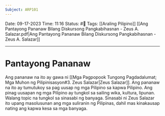 ```yaml
---
Subject: ARP101
---
```

Date: 09-17-2023 
Time: 11:16
Status: #📝 
Tags: [[Araling Pilipino]] [[Ang Pantayong Pananaw Bilang Diskursong Pangkabihasnan - Zeus A. Salazar.pdf|Ang Pantayong Pananaw Bilang Diskursong Pangkabihasnan - Zeus A. Salazar]]

-----

# Pantayong Pananaw
Ang pananaw na ito ay gawa ni [[Mga Pagpopook Tungong Pagdadalumat; Mga Muhon ng Pilipinisasyon#3. Zeus Salazar|Zeus Salazar]]. Ang pananaw na ito ay tumutukoy sa pag uusap ng mga Pilipino sa kapwa Pilipino. Ang pinag uusapan ng mga Pilipino ay tungkol sa sailing wika, kultura, lipunan. Walang topic na tungkol sa sinasabi ng banyaga. Sinasabi ni Zeus Salazar ito upang masolusunan ang mga suliranin ng Pilipinas, dahil mas kinakausap nating ang kapwa kesa sa mga banyaga.